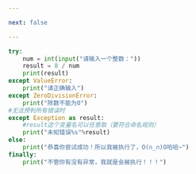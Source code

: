 ```yaml
---

next: false

---
```




<BlogInfo id="701" title="3.完整的异常语法" author="白日梦想猿" pv=0 read_times=0 pre_cost_time="0分17秒" category="异常" tag_list="['异常']" create_time="2020.03.16 17:04:06" update_time="2020.03.16 17:05:46" />

```python
try:
    num = int(input("请输入一个整数："))
    result = 8 / num
    print(result)
except ValueError:
    print("请正确输入")
except ZeroDivisionError:
    print("除数不能为0")
#无法预判所有错误时
except Exception as result:
    #result这个变量名可以任意取（要符合命名规则）
    print("未知错误%s"%result)
else:
    print("恭喜你尝试成功！所以我被执行了，O(∩_∩)O哈哈~")
finally:
    print("不管你有没有异常，我就是会被执行！！！")



```



<ActionBox />
